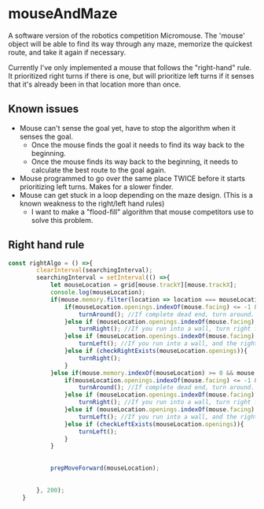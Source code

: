 # mouseAndMaze
A software version of the robotics competition Micromouse. The 'mouse' object will be able to find its way through any maze, memorize the quickest route, and take it again if necessary.

Currently I've only implemented a mouse that follows the "right-hand" rule. It prioritized right turns if there is one, but will prioritize left turns if it senses that it's already been in that location more than once. 

## Known issues
* Mouse can't sense the goal yet, have to stop the algorithm when it senses the goal.
    * Once the mouse finds the goal it needs to find its way back to the beginning.
    * Once the mouse finds its way back to the beginning, it needs to calculate the best route to the goal again.
* Mouse programmed to go over the same place TWICE before it starts prioritizing left turns. Makes for a slower finder.
* Mouse can get stuck in a loop depending on the maze design. (This is a known weakness to the right/left hand rules)
    *  I want to make a "flood-fill" algorithm that mouse competitors use to solve this problem.

## Right hand rule
```javascript
const rightAlgo = () =>{
        clearInterval(searchingInterval);
        searchingInterval = setInterval(() =>{
            let mouseLocation = grid[mouse.trackY][mouse.trackX];
            console.log(mouseLocation);
            if(mouse.memory.filter(location => location === mouseLocation).length <= 1){ //If this isn't the second time at the location, prioritize right turns.
                if(mouseLocation.openings.indexOf(mouse.facing) <= -1 && !checkLeftExists(mouseLocation.openings) && !checkRightExists(mouseLocation.openings)){
                    turnAround(); //If complete dead end, turn around.
                }else if (mouseLocation.openings.indexOf(mouse.facing) <= -1 && checkRightExists(mouseLocation.openings)){
                    turnRight(); //If you run into a wall, turn right first.
                }else if (mouseLocation.openings.indexOf(mouse.facing) <= -1 && checkLeftExists(mouseLocation.openings) && !checkRightExists(mouseLocation.openings)){
                    turnLeft(); //If you run into a wall, and the right turn doesn't exist, turn left. 
                }else if (checkRightExists(mouseLocation.openings)){
                    turnRight();
                }
            }else if(mouse.memory.indexOf(mouseLocation) >= 0 && mouse.memory.filter(location => location === mouseLocation).length > 1){ //If this is the second time, prioritize left turns. 
                if(mouseLocation.openings.indexOf(mouse.facing) <= -1 && !checkLeftExists(mouseLocation.openings) && !checkRightExists(mouseLocation.openings)){
                    turnAround(); //If complete dead end, turn around.
                }else if (mouseLocation.openings.indexOf(mouse.facing) <= -1 && checkRightExists(mouseLocation.openings)){
                    turnRight(); //If you run into a wall, turn right first.
                }else if (mouseLocation.openings.indexOf(mouse.facing) <= -1 && checkLeftExists(mouseLocation.openings) && !checkRightExists(mouseLocation.openings)){
                    turnLeft(); //If you run into a wall, and the right turn doesn't exist, turn left. 
                }else if (checkLeftExists(mouseLocation.openings)){
                    turnLeft();
                }
            }
            
            
            prepMoveForward(mouseLocation); 
            
            
        }, 200);
    }
```